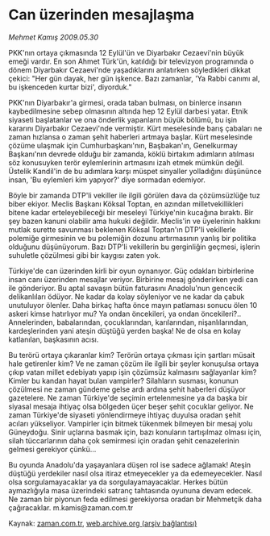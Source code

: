 # Can üzerinden mesajlaşma

*Mehmet Kamış 2009.05.30*

<tr><td class="metin" colspan="2" style="padding-top: 20px; padding-left: 5px; padding-right: 10px;">PKK'nın ortaya çıkmasında 12 Eylül'ün ve Diyarbakır Cezaevi'nin büyük emeği vardır. En son Ahmet Türk'ün, katıldığı bir televizyon programında o dönem Diyarbakır Cezaevi'nde yaşadıklarını anlatırken söyledikleri dikkat çekici: "Her gün dayak, her gün işkence. Bazı zamanlar, 'Ya Rabbi canımı al, bu işkenceden kurtar bizi', diyorduk."</td></tr><tr><td class="metin" colspan="2" style="padding-top: 20px; padding-left: 5px; padding-right: 10px;"><p>PKK'nın Diyarbakır'a girmesi, orada taban bulması, on binlerce insanın kaybedilmesine sebep olmasının altında hep 12 Eylül darbesi yatar. Etnik siyaseti başlatanlar ve ona önderlik yapanların büyük bölümü, bu işin kararını Diyarbakır Cezaevi'nde vermiştir. Kürt meselesinde barış çabaları ne zaman hızlansa o zaman şehit haberleri artmaya başlar. Kürt meselesinde çözüme ulaşmak için Cumhurbaşkanı'nın, Başbakan'ın, Genelkurmay Başkanı'nın devrede olduğu bir zamanda, köklü birtakım adımların atılması söz konusuyken terör eylemlerinin artmasını izah etmek mümkün değil. Üstelik Kandil'in de bu adımlara karşı müspet sinyaller yolladığını düşününce insan, 'Bu eylemleri kim yapıyor?' diye sormadan edemiyor.
<p>Böyle bir zamanda DTP'li vekiller ile ilgili görülen dava da çözümsüzlüğe tuz biber ekiyor. Meclis Başkanı Köksal Toptan, en azından milletvekillikleri bitene kadar erteleyebileceği bir meseleyi Türkiye'nin kucağına bıraktı. Bir şey bazen kanuni olabilir ama hukuki değildir. Meclis'in ve üyelerinin hakkını mutlak surette savunması beklenen Köksal Toptan'ın DTP'li vekillerle polemiğe girmesinin ve bu polemiğin dozunu artırmasının yanlış bir politika olduğunu düşünüyorum. Bazı DTP'li vekillerin bu gerginliğin geçmesi, işlerin suhuletle çözülmesi gibi bir kaygısı zaten yok.
<p>Türkiye'de can üzerinden kirli bir oyun oynanıyor. Güç odakları birbirlerine insan canı üzerinden mesajlar veriyor. Birbirine mesaj gönderirken yedi can ile gönderiyor. Bu aptal savaşın bütün faturasını Anadolu'nun gencecik delikanlıları ödüyor. Ne kadar da kolay söyleniyor ve ne kadar da çabuk unutuluyor ölenler. Daha birkaç hafta önce mayın patlaması sonucu ölen 10 askeri kimse hatırlıyor mu? Ya ondan öncekileri, ya ondan öncekileri?.. Annelerinden, babalarından, çocuklarından, karılarından, nişanlılarından, kardeşlerinden yani ateşin düştüğü yerden başka! Ne de olsa en kolay katlanılan, başkasının acısı.
<p>Bu terörü ortaya çıkaranlar kim? Terörün ortaya çıkması için şartları müsait hale getirenler kim? Ve ne zaman çözüm ile ilgili bir şeyler konuşulsa ortaya çıkıp vatan millet edebiyatı yapıp işin çözümsüz kalmasını sağlayanlar kim? Kimler bu kandan hayat bulan vampirler? Silahların susması, konunun çözülmesi ne zaman gündeme gelse ardı ardına şehit haberleri düşüyor gazetelere. Ne zaman Türkiye'de seçimin ertelenmesine ya da başka bir siyasal mesaja ihtiyaç olsa bölgeden üçer beşer şehit çocuklar geliyor. Ne zaman Türkiye'de siyaseti yönlendirmeye ihtiyaç duyulsa oradan şehit acıları yükseliyor. Vampirler için bitmek tükenmek bilmeyen bir mesaj yolu Güneydoğu. Sinir uçlarına basmak için, bazı konuların tartışılmaz olması için, silah tüccarlarının daha çok semirmesi için oradan şehit cenazelerinin gelmesi gerekiyor çünkü...
<p>Bu oyunda Anadolu'da yaşayanlara düşen rol ise sadece ağlamak! Ateşin düştüğü yerdekiler nasıl olsa itiraz etmeyecekler ya da edemeyecekler. Nasıl olsa sorgulamayacaklar ya da sorgulayamayacaklar. Herkes bütün aymazlığıyla masa üzerindeki satranç tahtasında oyununa devam edecek. Ne zaman bir piyonun feda edilmesi gerekiyorsa oradan bir Mehmetçik daha çağıracaklar. m.kamis@zaman.com.tr<br/></p></p></p></p></p></td></tr>

Kaynak: [zaman.com.tr](http://zaman.com.tr/yazar.do?yazino=853347), [web.archive.org (arşiv bağlantısı)](http://web.archive.org/web/20090802212542/http://www.zaman.com.tr:80/yazar.do?yazino=853347)

